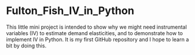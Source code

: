 # Fulton_Fish_IV_in_Python
This little mini project is intended to show why we might need instrumental variables (IV) to estimate demand elasticities, and to demonstrate how to implement IV in Python. It is my first GitHub repository and I hope to learn a bit by doing this.
